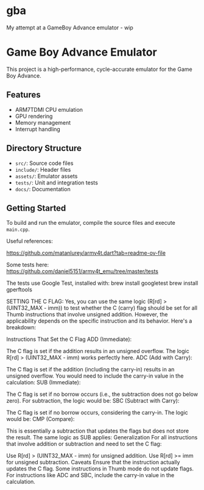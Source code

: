# gba
My attempt at a GameBoy Advance emulator - wip

# Game Boy Advance Emulator

This project is a high-performance, cycle-accurate emulator for the Game Boy Advance.

## Features
- ARM7TDMI CPU emulation
- GPU rendering
- Memory management
- Interrupt handling

## Directory Structure
- `src/`: Source code files
- `include/`: Header files
- `assets/`: Emulator assets
- `tests/`: Unit and integration tests
- `docs/`: Documentation

## Getting Started
To build and run the emulator, compile the source files and execute `main.cpp`.


Useful references:

https://github.com/matanlurey/armv4t.dart?tab=readme-ov-file


Some tests here:
https://github.com/daniel5151/armv4t_emu/tree/master/tests


The tests use Google Test, installed with:
brew install googletest
brew install gperftools


SETTING THE C FLAG:
Yes, you can use the same logic (R[rd] > (UINT32_MAX - imm)) to test whether the C (carry) flag should be set for all Thumb instructions that involve unsigned addition. However, the applicability depends on the specific instruction and its behavior. Here's a breakdown:

Instructions That Set the C Flag
ADD (Immediate):

The C flag is set if the addition results in an unsigned overflow.
The logic R[rd] > (UINT32_MAX - imm) works perfectly here.
ADC (Add with Carry):

The C flag is set if the addition (including the carry-in) results in an unsigned overflow.
You would need to include the carry-in value in the calculation:
SUB (Immediate):

The C flag is set if no borrow occurs (i.e., the subtraction does not go below zero).
For subtraction, the logic would be:
SBC (Subtract with Carry):

The C flag is set if no borrow occurs, considering the carry-in.
The logic would be:
CMP (Compare):

This is essentially a subtraction that updates the flags but does not store the result.
The same logic as SUB applies:
Generalization
For all instructions that involve addition or subtraction and need to set the C flag:

Use R[rd] > (UINT32_MAX - imm) for unsigned addition.
Use R[rd] >= imm for unsigned subtraction.
Caveats
Ensure that the instruction actually updates the C flag. Some instructions in Thumb mode do not update flags.
For instructions like ADC and SBC, include the carry-in value in the calculation.


